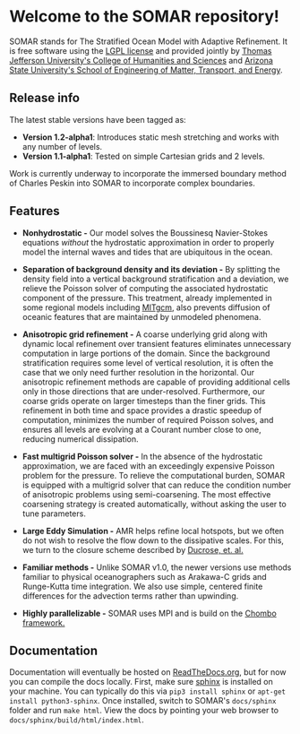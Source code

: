 Welcome to the SOMAR repository!
=====

SOMAR stands for The Stratified Ocean Model with Adaptive Refinement. It is free software using the [LGPL license](https://www.gnu.org/licenses/lgpl-2.1.html 'The GNU Lesser General Public License, version 2.1 applies.') and provided jointly by [Thomas Jefferson University's College of Humanities and Sciences](https://www.jefferson.edu/academics/colleges-schools-institutes/humanities-sciences.html 'TJU\'s CHS website') and [Arizona State University's School of Engineering of Matter, Transport, and Energy](https://semte.engineering.asu.edu/ 'ASU Engineering website').

Release info
-----
The latest stable versions have been tagged as:
- **Version 1.2-alpha1**: Introduces static mesh stretching and works with any number of levels.
- **Version 1.1-alpha1**: Tested on simple Cartesian grids and 2 levels.

Work is currently underway to incorporate the immersed boundary method of Charles Peskin into SOMAR to incorporate complex boundaries.


Features
-----
- **Nonhydrostatic -** Our model solves the Boussinesq Navier-Stokes equations *without* the hydrostatic approximation in order to properly model the internal waves and tides that are ubiquitous in the ocean.


- **Separation of background density and its deviation -** By splitting the density field into a vertical background stratification and a deviation, we relieve the Poisson solver of computing the associated hydrostatic component of the pressure. This treatment, already implemented in some regional models including [MITgcm](http://mitgcm.org/ 'The MITgcm website'), also prevents diffusion of oceanic features that are maintained by unmodeled phenomena.


- **Anisotropic grid refinement -** A coarse underlying grid along with dynamic local refinement over transient features eliminates unnecessary computation in large portions of the domain. Since the background stratification requires some level of vertical resolution, it is often the case that we only need further resolution in the horizontal. Our anisotropic refinement methods are capable of providing additional cells only in those directions that are under-resolved. Furthermore, our coarse grids operate on larger timesteps than the finer grids. This refinement in both time and space provides a drastic speedup of computation, minimizes the number of required Poisson solves, and ensures all levels are evolving at a Courant number close to one, reducing numerical dissipation.


- **Fast multigrid Poisson solver -** In the absence of the hydrostatic approximation, we are faced with an exceedingly expensive Poisson problem for the pressure. To relieve the computational burden, SOMAR is equipped with a multigrid solver that can reduce the condition number of anisotropic problems using semi-coarsening. The most effective coarsening strategy is created automatically, without asking the user to tune parameters.


- **Large Eddy Simulation -** AMR helps refine local hotspots, but we often do not wish to resolve the flow down to the dissipative scales. For this, we turn to the closure scheme described by [Ducrose, et. al.](https://www.cambridge.org/core/journals/journal-of-fluid-mechanics/article/abs/largeeddy-simulation-of-transition-to-turbulence-in-a-boundary-layer-developing-spatially-over-a-flat-plate/C277DE968A1FD929D3CB05FDBC434AAD)

- **Familiar methods -** Unlike SOMAR v1.0, the newer versions use methods familiar to physical oceanographers such as Arakawa-C grids and Runge-Kutta time integration. We also use simple, centered finite differences for the advection terms rather than upwinding.

- **Highly parallelizable -** SOMAR uses MPI and is build on the [Chombo framework.](https://commons.lbl.gov/display/chombo/Chombo+-+Software+for+Adaptive+Solutions+of+Partial+Differential+Equations)


<!-- Software prerequisites
-----
TODO


Compilation
-----
TODO


Taking a test drive
-----
Before creating your own simulation, you should successfully test one of the packaged simulations that come with the solver. In the `exec` folder, you will see several input files. Each of these files are targeted to run a specific problem on a specific machine and are identified accordingly (`inputs.problem.machine`). As a rule, an input file for machine A should never be altered to work on machine B. So if we want to run, say, the lock exchange demo problem on a machine called HAL, we should first copy one of the lock exchange input files to `inputs.LockExchange.HAL`, and then edit it as we please.

Open this new file and look for the following lines (it's okay if some of them are missing).

```
# amr.restart_file = chkpt_000010.2d.hdf5
# plot.plot_prefix = plot_
# plot.checkpoint_prefix = chkpt_
# plot.plot_period = 0.1
plot.plot_interval = 1
plot.checkpoint_interval = 100
```
In this listing, several of the lines are commented out with a `#`. This usually means we either do not want a particular feature or we are happy with the default values. In this case, we do not want to restart a simulation from a saved state and we are happy with the default file name prefixes. As you can see, all plot files will be prefixed with `plot_` and all checkpoint files (files used to restart a simulation) will be prefixed with `chkpt_`. If we want the plot files to go into a different directory, we can uncomment the plot\_prefix line to read `plot.plot_prefix = /home/user/myPlotFolder/plot_`. Other input parameters can similarly be altered as you see fit.

With your code compiled and input file prepared, you are now ready to run the lock exchange demo. To run the demo in serial, use `./somar2d.[config].OPTHIGH.MPI.ex inputs.LockExchange.HAL`. To run this simulation in parallel over 8 processors, use `mpirun -np 8 ./somar2d.[config].OPTHIGH.MPI.ex inputs.LockExchange.HAL`. The result should be two sets of [HDF5](http://www.hdfgroup.org/HDF5/ 'The HDF group website') files -- one set of checkpoint files that are used to restart a simulation, and one set of plot files that can be viewed in [VisIt](https://wci.llnl.gov/simulation/computer-codes/visit 'The VisIt webpage'). -->


Documentation
-----
Documentation will eventually be hosted on [ReadTheDocs.org](https://readthedocs.org/), but for now you can compile the docs locally. First, make sure [sphinx](https://www.sphinx-doc.org/en/master/) is installed on your machine. You can typically do this via `pip3 install sphinx` or `apt-get install python3-sphinx`. Once installed, switch to SOMAR's `docs/sphinx` folder and run `make html`. View the docs by pointing your web browser to `docs/sphinx/build/html/index.html`.
